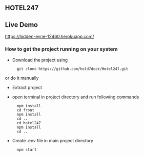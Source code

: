 
## HOTEL247 
## Live Demo
https://hidden-eyrie-12460.herokuapp.com/

### How to get the project running on your system
* Download the project using 

        git clone https://github.com/hold7door/Hotel247.git 
or do it manually
* Extract project 
* open terminal in project directory and run following commands

        npm install
        cd front
        npm install
        cd ..
        cd hotel247
        npm install
        cd ..
* Create .env file in main project directory

        npm start
